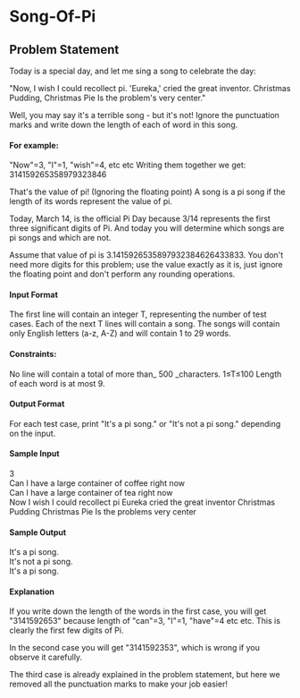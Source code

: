 # Song-Of-Pi
<h2>
Problem Statement
</h2>
Today is a special day, and let me sing a song to celebrate the day:

"Now, I wish I could recollect pi.
'Eureka,' cried the great inventor.
Christmas Pudding, Christmas Pie
Is the problem's very center."

Well, you may say it's a terrible song - but it's not! Ignore the punctuation marks and write down the length of each of word in this song.

<h4>
For example:
</h4>

"Now"=3, "I"=1, "wish"=4, etc etc
Writing them together we get:
314159265358979323846

That's the value of pi! (Ignoring the floating point) A song is a pi song if the length of its words represent the value of pi.

Today, March 14, is the official Pi Day because 3/14 represents the first three significant digits of Pi. And today you will determine which songs are pi songs and which are not.

Assume that value of pi is 3.1415926535897932384626433833. You don't need more digits for this problem; use the value exactly as it is, just ignore the floating point and don't perform any rounding operations.
<h4>
Input Format
</h4>
The first line will contain an integer T, representing the number of test cases. Each of the next T lines will contain a song. The songs will contain only English letters (a-z, A-Z) and will contain 1 to 29 words.
<h4>
Constraints:
</h4>
No line will contain a total of more than_ 500 _characters.
1≤T≤100
Length of each word is at most 9.
<h4>
Output Format
</h4>
For each test case, print "It's a pi song." or "It's not a pi song." depending on the input.

<h4>
Sample Input
</h4>
3 <br/>
Can I have a large container of coffee right now <br />
Can I have a large container of tea right now <br />
Now I wish I could recollect pi Eureka cried the great inventor Christmas Pudding Christmas Pie Is the problems very center <br />
<h4>
Sample Output
</h4>
It's a pi song. <br />
It's not a pi song. <br />
It's a pi song. <br />
<h4>
Explanation
</h4>
If you write down the length of the words in the first case, you will get "3141592653" because length of "can"=3, "I"=1, "have"=4 etc etc. This is clearly the first few digits of Pi.

In the second case you will get "3141592353", which is wrong if you observe it carefully.

The third case is already explained in the problem statement, but here we removed all the punctuation marks to make your job easier!


